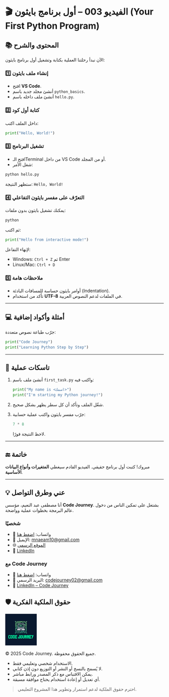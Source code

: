 # 🎬 الفيديو 003 – أول برنامج بايثون (Your First Python Program)

## 📚 المحتوى والشرح
الآن نبدأ رحلتنا العملية بكتابة وتشغيل أول برنامج بايثون:

### 1️⃣ إنشاء ملف بايثون
- افتح **VS Code**.
- أنشئ مجلد جديد باسم `python_basics`.
- أنشئ ملف داخله باسم `hello.py`.

### 2️⃣ كتابة أول كود
داخل الملف اكتب:
```python
print("Hello, World!")
```

### 3️⃣ تشغيل البرنامج

* افتح الـTerminal من داخل VS Code أو من المجلد.
* شغل الأمر:

```bash
python hello.py
```

ستظهر النتيجة:
`Hello, World!`

### 4️⃣ التعرّف على مفسر بايثون التفاعلي

يمكنك تشغيل بايثون بدون ملفات:

```bash
python
```

ثم اكتب:

```python
print("Hello from interactive mode!")
```

لإنهاء التفاعل:

* Windows: `Ctrl + Z` ثم Enter
* Linux/Mac: `Ctrl + D`

### 5️⃣ ملاحظات هامة

* أوامر بايثون حساسة للمسافات البادئة (Indentation).
* تأكد من استخدام **UTF-8** في الملفات لدعم النصوص العربية.

---

## 💻 أمثلة وأكواد إضافية

جرّب طباعة نصوص متعددة:

```python
print("Code Journey")
print("Learning Python Step by Step")
```

---

## 📝 تاسكات عملية

1. أنشئ ملف باسم `first_task.py` واكتب فيه:

   ```python
   print("My name is <اسمك>")
   print("I'm starting my Python journey!")
   ```
2. شغّل الملف وتأكد أن كل سطر يظهر بشكل صحيح.
3. جرّب مفسر بايثون واكتب عملية حسابية:

   ```python
   7 * 8
   ```

   لاحظ النتيجة فورًا.

---

## 🔚 خاتمة

مبروك! كتبت أول برنامج حقيقي.
الفيديو القادم سيغطي **المتغيرات وأنواع البيانات الأساسية**.

---


## 💡 عني وطرق التواصل


أنا مصطفى عبد النعيم، مؤسس **Code Journey**.
بشتغل على تمكين الناس من دخول عالم البرمجة بخطوات عملية وواضحة.


### شخصيًا
- 💬 واتساب: [اضغط هنا](https://wa.me/201114938410)
- 📧 الإيميل: mnaeam10@gmail.com  
- 🌐 [الموقع الرسمي](https://mostafa-naeam-web.vercel.app/)  
- 💼 [LinkedIn](https://www.linkedin.com/in/mostafa-naeam/)

### مع Code Journey
- 💬 واتساب: [اضغط هنا](https://wa.me/201555303227)
- 📩 البريد الرسمي: codejourney02@gmail.com  
- 💼 [LinkedIn – Code Journey](https://www.linkedin.com/company/code-journey25/)


## 🛡 حقوق الملكية الفكرية

<img src="../images/1.png" alt="حقوق الملكية" width="100"/>

© 2025 Code Journey. جميع الحقوق محفوظة.  

- الاستخدام شخصي وتعليمي فقط.  
- لا يُسمح بالنسخ أو النشر أو التوزيع دون إذن كتابي.  
- يمكن الاقتباس مع ذكر المصدر ورابط مباشر.  
- أي تعديل أو إعادة استخدام يحتاج موافقة مسبقة.  

> احترم حقوق الملكية لدعم استمرار وتطوير هذا المشروع التعليمي.
